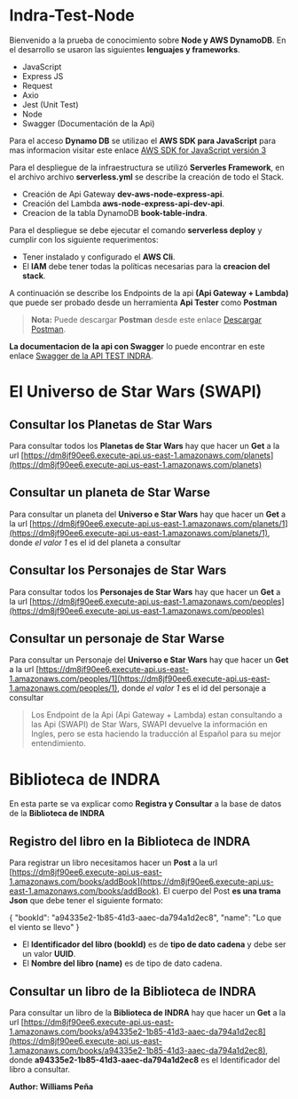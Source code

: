# Indra-Test-Node
Bienvenido a la prueba de conocimiento sobre **Node y AWS DynamoDB**.
En el desarrollo se usaron las siguientes **lenguajes y frameworks**.

- JavaScript
- Express JS
- Request
- Axio
- Jest (Unit Test)
- Node
- Swagger (Documentación de la Api)

Para el acceso **Dynamo DB** se utilizao el **AWS SDK para JavaScript** para mas informacion visitar este enlace [AWS SDK for JavaScript versión 3](https://docs.aws.amazon.com/sdk-for-javascript/v3/developer-guide/welcome.html)

Para el despliegue de la infraestructura se utilizó **Serverles Framework**, en el archivo archivo **serverless.yml** se describe la creación de todo el Stack.

- Creación de Api Gateway **dev-aws-node-express-api**.
- Creación del Lambda **aws-node-express-api-dev-api**.
- Creacion de la tabla DynamoDB **book-table-indra**.

Para el despliegue se debe ejecutar el comando **serverless deploy** y cumplir con los siguiente requerimentos:

- Tener instalado y configurado el **AWS Cli**.
- El **IAM** debe tener todas la políticas necesarias para la **creacion del stack**.

A continuación se describe los Endpoints de la api **(Api Gateway + Lambda)** que puede ser probado desde un herramienta **Api Tester** como **Postman**

> **Nota:** Puede descargar **Postman** desde este enlace [Descargar Postman](https://www.postman.com/downloads/).

**La documentacion de la api con Swagger** lo puede encontrar en este enlace [Swagger de la API TEST INDRA](https://dm8jf90ee6.execute-api.us-east-1.amazonaws.com/api-docs).

# El Universo de Star Wars (SWAPI)
## Consultar los Planetas de Star Wars
Para consultar todos los **Planetas de Star Wars** hay que hacer un **Get** a la url [https://dm8jf90ee6.execute-api.us-east-1.amazonaws.com/planets](https://dm8jf90ee6.execute-api.us-east-1.amazonaws.com/planets)

## Consultar un planeta de Star Warse
Para consultar un planeta del **Universo e Star Wars** hay que hacer un **Get** a la url [https://dm8jf90ee6.execute-api.us-east-1.amazonaws.com/planets/1](https://dm8jf90ee6.execute-api.us-east-1.amazonaws.com/planets/1), donde *el valor 1* es el id del planeta a consultar

## Consultar los Personajes de Star Wars
Para consultar todos los **Personajes de Star Wars** hay que hacer un **Get** a la url [https://dm8jf90ee6.execute-api.us-east-1.amazonaws.com/peoples](https://dm8jf90ee6.execute-api.us-east-1.amazonaws.com/peoples)

## Consultar un personaje de Star Warse
Para consultar un Personaje del **Universo e Star Wars** hay que hacer un **Get** a la url [https://dm8jf90ee6.execute-api.us-east-1.amazonaws.com/peoples/1](https://dm8jf90ee6.execute-api.us-east-1.amazonaws.com/peoples/1), donde *el valor 1* es el id del personaje a consultar

> Los Endpoint de la Api (Api Gateway + Lambda) estan consultando a las Api (SWAPI) de Star Wars, SWAPI devuelve la información en Ingles, pero se esta haciendo la traducción al Español para su mejor entendimiento.

# Biblioteca de INDRA
En esta parte se va explicar como **Registra y Consultar** a la base de datos de la **Biblioteca de INDRA**

## Registro del libro en la Biblioteca de INDRA
Para registrar un libro necesitamos hacer un **Post** a la url [https://dm8jf90ee6.execute-api.us-east-1.amazonaws.com/books/addBook](https://dm8jf90ee6.execute-api.us-east-1.amazonaws.com/books/addBook). El cuerpo del Post **es una trama Json** que debe tener el siguiente formato:

{
    "bookId": "a94335e2-1b85-41d3-aaec-da794a1d2ec8",
    "name": "Lo que el viento se llevo"
}

- El **Identificador del libro (bookId)** es de **tipo de dato cadena** y debe ser un valor **UUID**.
- El **Nombre del libro (name)** es de tipo de dato cadena.

## Consultar un libro de la Biblioteca de INDRA
Para consultar un libro de la **Biblioteca de INDRA** hay que hacer un **Get** a la url [https://dm8jf90ee6.execute-api.us-east-1.amazonaws.com/books/a94335e2-1b85-41d3-aaec-da794a1d2ec8](https://dm8jf90ee6.execute-api.us-east-1.amazonaws.com/books/a94335e2-1b85-41d3-aaec-da794a1d2ec8), donde **a94335e2-1b85-41d3-aaec-da794a1d2ec8** es el Identificador del libro a consultar.


**Author: Williams Peña**
